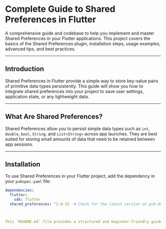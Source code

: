 # Complete Guide to Shared Preferences in Flutter

A comprehensive guide and codebase to help you implement and master Shared Preferences in your Flutter applications. This project covers the basics of the Shared Preferences plugin, installation steps, usage examples, advanced tips, and best practices.


---

## Introduction

Shared Preferences in Flutter provide a simple way to store key-value pairs of primitive data types persistently. This guide will show you how to integrate shared preferences into your project to save user settings, application state, or any lightweight data.

---

## What Are Shared Preferences?

Shared Preferences allow you to persist simple data types such as `int`, `double`, `bool`, `String`, and `List<String>` across app launches. They are best suited for storing small amounts of data that need to be retained between app sessions.

---

## Installation

To use Shared Preferences in your Flutter project, add the dependency in your `pubspec.yaml` file:

```yaml
dependencies:
  flutter:
    sdk: flutter
  shared_preferences: ^2.0.15  # Check for the latest version on pub.dev



This `README.md` file provides a structured and beginner-friendly guide to using Shared Preferences in Flutter. You can copy and paste this into your project's `README.md` file.
